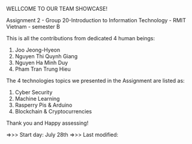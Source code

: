   WELLCOME TO OUR TEAM SHOWCASE!

  Assignment 2 - Group 20-Introduction to Information Technology - RMIT Vietnam - semester B


  This is all the contributions from dedicated 4 human beings:
  1. Joo Jeong-Hyeon
  2. Nguyen Thi Quynh Giang
  3. Nguyen Ha Minh Duy
  4. Pham Tran Trung Hieu

  The 4 technologies topics we presented in the Assignment are listed as:
  1. Cyber Security
  2. Machine Learning
  3. Rasperry Pis & Arduino
  4. Blockchain & Cryptocurrencies


  Thank you and Happy assessing!

  =>>> Start day: July 28th
  =>>> Last modified:
